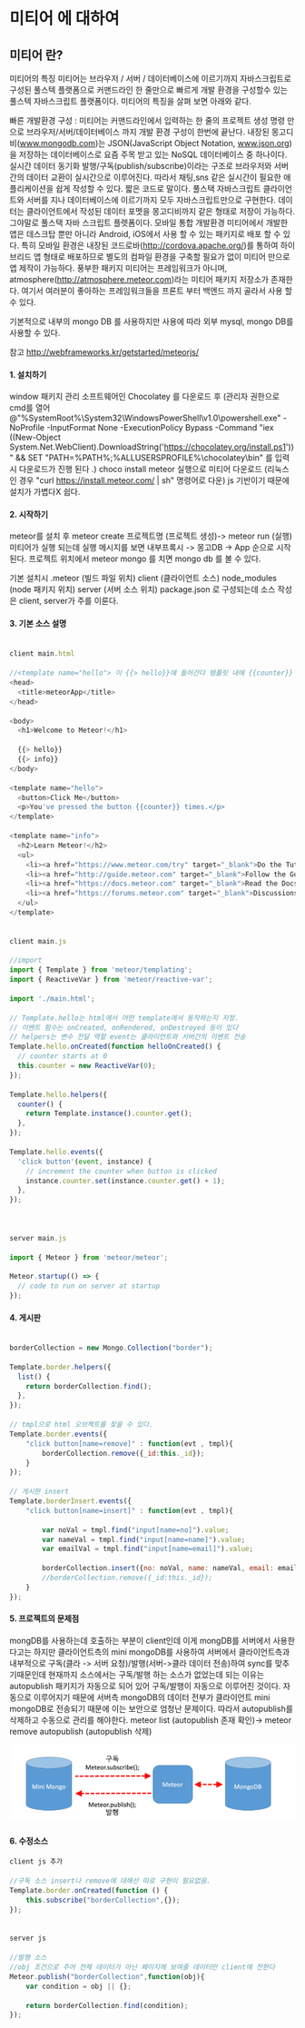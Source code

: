 # 미티어 에 대하여

## 미티어 란?

미티어의 특징
미티어는 브라우저 / 서버 / 데이터베이스에 이르기까지 자바스크립트로 구성된 풀스텍 플랫폼으로 커맨드라인 한 줄만으로 빠르게 개발 환경을 구성할수 있는 풀스텍 자바스크립트 플랫폼이다. 미티어의 특징을 살펴 보면 아래와 같다.

빠른 개발환경 구성 : 미티어는 커맨드라인에서 입력하는 한 줄의 프로젝트 생성 명령 만으로 브라우저/서버/데이터베이스 까지 개발 환경 구성이 한번에 끝난다. 내장된 몽고디비(www.mongodb.com)는 JSON(JavaScript Object Notation, www.json.org)을 저장하는 데이터베이스로 요즘 주목 받고 있는 NoSQL 데이터베이스 중 하나이다. 실시간 데이터 동기화
발행/구독(publish/subscribe)이라는 구조로 브라우저와 서버 간의 데이터 교환이 실시간으로 이루어진다. 따라서 채팅,sns 같은 실시간이 필요한 애플리케이션을 쉽게 작성할 수 있다. 짧은 코드로 말이다. 
풀스택 자바스크립트 클라이언트와 서버를 지나 데이터베이스에 이르기까지 모두 자바스크립트만으로 구현한다. 데이터는 클라이언트에서 작성된 데이터 포멧을 몽고디비까지 같은 형태로 저장이 가능하다. 그야말로 풀스택 자바 스크립트 플렛폼이다. 모바일 통합 개발환경 미티어에서 개발한 앱은 데스크탑 뿐만 아니라 Android, iOS에서 사용 할 수 있는 패키지로 배포 할 수 있다. 특히 모바일 환경은 내장된 코드로바(http://cordova.apache.org/)를 통하여 하이브리드 앱 형태로 배포하므로 별도의 컴파일 환경을 구축할 필요가 없이 미티어 만으로 앱 제작이 가능하다. 풍부한 패키지 미티어는 프레임워크가 아니며, atmosphere(http://atmosphere.meteor.com)라는 미티어 패키지 저장소가 존재한다. 여기서 여러분이 좋아하는 프레임워크들을 프론트 부터 백엔드 까지 골라서 사용 할수 있다.

기본적으로 내부의 mongo DB 를 사용하지만 사용에 따라 외부 mysql, mongo DB를 사용할 수 있다.

참고 http://webframeworks.kr/getstarted/meteorjs/


#### 1. 설치하기

window 패키지 관리 소프트웨어인 Chocolatey 를 다운로드 후 
		(관리자 권한으로 cmd를 열어 @"%SystemRoot%\System32\WindowsPowerShell\v1.0\powershell.exe" -NoProfile -InputFormat None -ExecutionPolicy Bypass -Command "iex ((New-Object System.Net.WebClient).DownloadString('https://chocolatey.org/install.ps1'))" && SET "PATH=%PATH%;%ALLUSERSPROFILE%\chocolatey\bin" 를 입력시 다운로드가 진행 된다 .)
		choco install meteor 실행으로 미티어 다운로드 (리눅스 인 경우 "curl https://install.meteor.com/ | sh" 명령어로 다운)
		js 기반이기 때문에 설치가 가볍다X 쉽다.


#### 2. 시작하기

meteor를 설치 후 meteor create 프로젝트명 (프로젝트 생성)-> meteor run (실행) 미티어가 실행 되는데
		실행 메시지를 보면 내부프록시 -> 몽고DB -> App 순으로 시작된다.
		프로젝트 위치에서 meteor mongo 를 치면 mongo db 를 볼 수 있다. 

기본 설치시
		.meteor (빌드 파일 위치)
		client (클라이언트 소스)
		node_modules (node 패키지 위치)
		server (서버 소스 위치)
		package.json
		로 구성되는데 
		소스 작성은 client, server가 주를 이룬다.

#### 3. 기본 소스 설명
```javascript

client main.html

//<template name="hello"> 이 {{> hello}}에 들어간다 템플릿 내에 {{counter}} 는 js에서 선언한 변수
<head>
  <title>meteorApp</title>
</head>

<body>
  <h1>Welcome to Meteor!</h1>

  {{> hello}}
  {{> info}}
</body>

<template name="hello">
  <button>Click Me</button>
  <p>You've pressed the button {{counter}} times.</p>
</template>

<template name="info">
  <h2>Learn Meteor!</h2>
  <ul>
    <li><a href="https://www.meteor.com/try" target="_blank">Do the Tutorial</a></li>
    <li><a href="http://guide.meteor.com" target="_blank">Follow the Guide</a></li>
    <li><a href="https://docs.meteor.com" target="_blank">Read the Docs</a></li>
    <li><a href="https://forums.meteor.com" target="_blank">Discussions</a></li>
  </ul>
</template>


client main.js

//import
import { Template } from 'meteor/templating';
import { ReactiveVar } from 'meteor/reactive-var';

import './main.html';

// Template.hello는 html에서 어떤 template에서 동작하는지 지정.
// 이벤트 함수는 onCreated, onRendered, onDestroyed 등이 있다
// helpers는 변수 전달 역할 event는 클라이언트와 서버간의 이벤트 전송
Template.hello.onCreated(function helloOnCreated() {
  // counter starts at 0
  this.counter = new ReactiveVar(0);
});

Template.hello.helpers({
  counter() {
    return Template.instance().counter.get();
  },
});

Template.hello.events({
  'click button'(event, instance) {
    // increment the counter when button is clicked
    instance.counter.set(instance.counter.get() + 1);
  },
});



server main.js

import { Meteor } from 'meteor/meteor';

Meteor.startup(() => {
  // code to run on server at startup
});


```

#### 4. 게시판
```javascript

borderCollection = new Mongo.Collection("border");

Template.border.helpers({
  list() {
    return borderCollection.find();
  },
});

// tmpl으로 html 오브젝트를 찾을 수 있다.
Template.border.events({
    "click button[name=remove]" : function(evt , tmpl){
        borderCollection.remove({_id:this._id});
    }
});

// 게시판 insert 
Template.borderInsert.events({
    "click button[name=insert]" : function(evt , tmpl){

    	var noVal = tmpl.find("input[name=no]").value;
    	var nameVal = tmpl.find("input[name=name]").value;
    	var emailVal = tmpl.find("input[name=email]").value;
        
        borderCollection.insert({no: noVal, name: nameVal, email: emailVal});
        //borderCollection.remove({_id:this._id});
    }
});


```
#### 5. 프로젝트의 문제점

mongDB를 사용하는데 호출하는 부분이 client인데
이게 mongDB를 서버에서 사용한다고는 하지만 클라이언트측의 mini mongoDB를 사용하여
서버에서 클라이언트측과 내부적으로 구독(클라 -> 서버 요청)/발행(서버->클라 데이터 전송)하여 sync를 맞추기때문인데 현재까지 소스에서는 구독/발행 하는 소스가 없었는데 되는 이유는 autopublish 패키지가 자동으로 되어 있어 구독/발행이 자동으로 이루어진 것이다. 자동으로 이루어지기 때문에 서버측 mongoDB의 데이터 전부가 클라이언트 mini mongoDB로 전송되기 때문에 이는 보안으로 엄청난 문제이다.
따라서 autopublish를 삭제하고 수동으로 관리를 해야한다.
meteor list (autopublish 존재 확인)-> meteor remove autopublish (autopublish 삭제)

<img src="./img/mongoDB.png"/>






#### 6. 수정소스

```javascript 
client js 추가

//구독 소스 insert나 remove에 대해선 따로 구현이 필요없음.
Template.border.onCreated(function () {
    this.subscribe("borderCollection",{});
});


server js

//발행 소스
//obj 조건으로 주어 전체 데이터가 아닌 페이지에 보여줄 데이터만 client에 전한다 
Meteor.publish("borderCollection",function(obj){
    var condition = obj || {};
    
    return borderCollection.find(condition);
});
```
